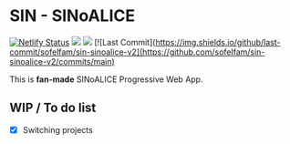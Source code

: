 # SIN - SINoALICE

[![Netlify Status](https://api.netlify.com/api/v1/badges/6ef47689-c7fe-4e9b-b47a-76ee9c0a899f/deploy-status)](https://app.netlify.com/sites/sin-sinoalice/deploys) ![](https://github.com/sofelfam/sin-sinoalice-v2/workflows/Build%20project%20and%20Run%20Lighthouse%20CI/badge.svg)
![](https://github.com/sofelfam/sin-sinoalice-v2/workflows/Lint/badge.svg) [![Last Commit](https://img.shields.io/github/last-commit/sofelfam/sin-sinoalice-v2](https://github.com/sofelfam/sin-sinoalice-v2/commits/main)

This is **fan-made** SINoALICE Progressive Web App.

## WIP / To do list

- [x] Switching projects